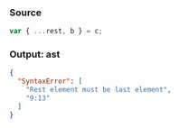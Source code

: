 ### Source
```js parse:stmt
var { ...rest, b } = c;
```

### Output: ast
```json
{
  "SyntaxError": [
    "Rest element must be last element",
    "9:13"
  ]
}
```
